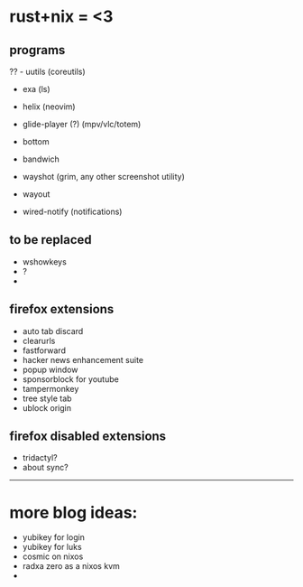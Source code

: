 # rust+nix = <3

## programs
?? - uutils (coreutils)
- exa (ls)
- helix (neovim)
- glide-player (?) (mpv/vlc/totem)
- bottom
- bandwich
- wayshot (grim, any other screenshot utility)
- wayout

- wired-notify (notifications)

## to be replaced
- wshowkeys
- ?
- 


## firefox extensions
- auto tab discard
- clearurls
- fastforward
- hacker news enhancement suite
- popup window
- sponsorblock for youtube
- tampermonkey
- tree style tab
- ublock origin

## firefox disabled extensions
- tridactyl?
- about sync?


---

# more blog ideas:
- yubikey for login
- yubikey for luks
- cosmic on nixos
- radxa zero as a nixos kvm
-  